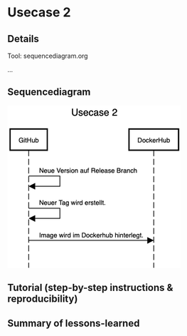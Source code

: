 # Usecase 2

## Details
Tool: sequencediagram.org

...

## Sequencediagram
![Usecase2](Usecases/Images/Usecase2.png)

## Tutorial (step-by-step instructions & reproducibility)

## Summary of lessons-learned
